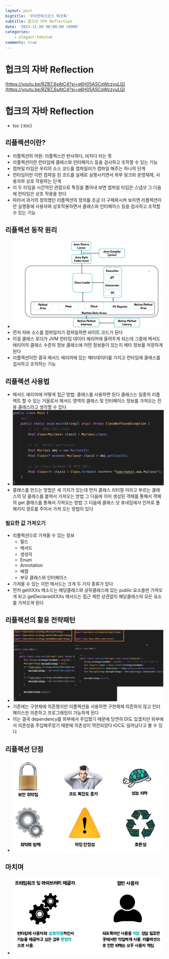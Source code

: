 ```yaml
---
layout: post
bigtitle: '우아한테크코스 테코톡'
subtitle: 헙크의 자바 Reflection
date: '2023-11-09 00:00:00 +0900'
categories:
    - elegant-tekotok
comments: true
---
```


# 헙크의 자바 Reflection
[https://youtu.be/RZB7_6sAtC4?si=q6H05ASCqWczyuLQ](https://youtu.be/RZB7_6sAtC4?si=q6H05ASCqWczyuLQ)

# 헙크의 자바 Reflection
* toc
{:toc}

## 리플렉션이란?
+ 리플렉션의 어원: 리플렉스란 반사하다, 비치다 라는 뜻
+ 리플렉션이란 런타임에 클래스와 인터페이스 등을 검사하고 조작할 수 있는 기능
+ 컴파일 타임은 우리의 소스 코드를 컴파일러가 컴파일 해주는 하나의 단계
+ 런타임이란 이런 컴파일 된 코드를 실제로 실행시키면서 외부 링크와 운영체제, 사용자와 상호 작용하는 단계
+ 이 두 타임을 시간적인 관점으로 특징을 뽑아내 보면 컴파일 타임은 스냅샷 그 다음에 런타임은 상호 작용을 한다
+ 따라서 과거의 정의했던 리플렉션의 정의를 조금 더 구체화시켜 보자면 리플렉션이란 실행중에 사용자와 상호작용하면서 클래스와 인터페이스 등을 검사하고 조작할 수 있는 기능

## 리플렉션 동작 원리
+ ![img.png](../../../assets/img/elegant-tekotok/HOPK-JAVA-Reflection.png)
+ 먼저 자바 소스를 컴파일러가 컴파일하면 바이트 코드가 된다
+ 이걸 클래스 로더가 JVM 런타임 데이터 에리어에 올려주게 되는데 그중에 메서드 에리어의 클래스 수준의 정보 클래스에 어떤 정보들이 있는지 메타 정보를 저장하게 된다
+ 리플렉션이란 결국 메서드 에리어에 있는 메타데이터를 가지고 런타임에 클래스를 검사하고 조작하는 기능

## 리플렉션 사용법
+ 메서드 에리어에 어떻게 접근 방법: 클래스를 사용하면 된다 클래스는 일종의 리플렉트 할 수 있는 거울로서 메서드 영역의 클래스 및 인터페이스 정보를 가져오는 전용 클래스라고 생각할 수 있다
+ ![img_1.png](../../../assets/img/elegant-tekotok/HOPK-JAVA-Reflection1.png)
+ 클래스를 만드는 방법은 세 가지가 있는데 먼저 클래스 리터럴 이라고 부르는 클래스의 닷 클래스를 붙여서 가져오는 방법 그 다음에 이미 생성된 객체를 통해서 객체의 get 클래스를 통해서 가져오는 방법
  그 다음에 클래스 닷 포네임에서 인자로 풀 패키지 경로를 주어서 가져 오는 방법이 있다

### 필요한 값 가져오기 
+ 리플렉션으로 가져올 수 있는 정보
  + 필드
  + 메서드
  + 생성자
  + Enum
  + Annotation
  + 배열
  + 부모 클래스와 인터페이스 
+ 가져올 수 있는 이런 메서드는 크게 두 가지 종류가 있다
+ 먼저 getXXXs 메소드는 해당클래스와 상위클래스에 있는 public 요소들만 가져오게 되고 getDeclaredXXXs 메서드는 접근 제한 상관없이 해당클래스의 모든 요소를 가져오게 된다

## 리플렉션의 활용 전략패턴
+ ![img_2.png](../../../assets/img/elegant-tekotok/HOPK-JAVA-Reflection2.png)
+ 기존에는 구현체에 의존했지만 리플렉션을 사용하면 구현체제 의존하지 않고 인터페이스만 의존하고 프로그래밍이 가능하게 된다
+ 이는 결국 dependency를 외부에서 주입했기 때문에 당연히 DI도 있겠지만 외부에서 의존성을 주입해주었기 때문에 의존성이 역전되었다 IOC도 일어났다고 볼 수 있다

## 리플렉션 단점
+ ![img_3.png](../../../assets/img/elegant-tekotok/HOPK-JAVA-Reflection3.png)

## 마치며
+ ![img_4.png](../../../assets/img/elegant-tekotok/HOPK-JAVA-Reflection4.png)
